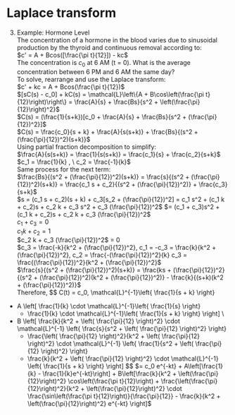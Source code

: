 # Laplace transform
3. Example: Hormone Level \
The concentration of a hormone in the blood varies due to sinusoidal production by the thyroid and continuous removal according to: \
$c' = A + Bcos([\frac{\pi t}{12}]) - kc$  \
The concentration is $c_0$ at 6 AM (t = 0). What is the average concentration between 6 PM and 6 AM the same day? \
To solve, rearrange and use the Laplace transform: \
$c' + kc = A + Bcos(\frac{\pi t}{12})$ \
$[sC(s) - c_0] + kC(s) = \mathcal{L}\left\{A + B\cos\left(\frac{\pi t}{12}\right)\right\} = \frac{A}{s} + \frac{Bs}{s^2 + \left(\frac{\pi}{12}\right)^2}$ \
$C(s) = (\frac{1}{s+k})[c_0 + \frac{A}{s} + \frac{Bs}{s^2 + (\frac{\pi}{12})^2}]$ \
$C(s) = \frac{c_0}{s + k} + \frac{A}{s(s+k)} + \frac{Bs}{(s^2 + (\frac{\pi}{12})^2)(s+k)}$    \
Using partial fraction decomposition to simplify: \
$\frac{A}{s(s+k)} = \frac{1}{s(s+k)} = \frac{c_1}{s} + \frac{c_2}{s+k}$    \
$c_1 = \frac{1}{k} ,   \
c_2 = \frac{-1}{k}$   \
Same process for the next term:   \
$\frac{Bs}{(s^2 + (\frac{\pi}{12})^2)(s+k)} = \frac{s}{(s^2 + (\frac{\pi}{12})^2)(s+k)} = \frac{c_1 s + c_2}{(s^2 + (\frac{\pi}{12})^2)} + \frac{c_3}{s+k}$    \
$s = (c_1 s + c_2)(s + k) + c_3[s_2 + (\frac{\pi}{12})^2] = c_1 s^2 + (c_1 k + c_2)s + c_2 k + c_3 s^2 + c_3 (\frac{\pi}{12})^2$
$= (c_1 + c_3)s^2 + (c_1 k + c_2)s + c_2 k + c_3 (\frac{\pi}{12})^2$     
$c_1 + c_3 = 0$  \
$c_1 k + c_2 = 1$  \
$c_2 k + c_3 (\frac{\pi}{12})^2$ = 0  \
$c_3 = \frac{-k}{k^2 + (\frac{\pi}{12})^2}, c_1 = -c_3 = \frac{k}{k^2 + (\frac{\pi}{12})^2}, c_2 = \frac{-(\frac{\pi}{12})^2}{k} c_3 = \frac{(\frac{\pi}{12})^2}{k^2 + (\frac{\pi}{12})^2}$ \
$\frac{s}{(s^2 + (\frac{\pi}{12})^2)(s+k)} = \frac{ks + (\frac{\pi}{12})^2}{(s^2 + (\frac{\pi}{12})^2)(k^2 + (\frac{\pi}{12})^2)} - \frac{k}{(s+k)(k^2 + (\frac{\pi}{12})^2)}$ \
Therefore,
$$
C(t) = c_0\, \mathcal{L}^{-1}\left\{ \frac{1}{s + k} \right\}
+ A \left[
    \frac{1}{k} \cdot \mathcal{L}^{-1}\left\{ \frac{1}{s} \right\}
    - \frac{1}{k} \cdot \mathcal{L}^{-1}\left\{ \frac{1}{s + k} \right\}
\right] \\
+ B \left[
    \frac{k}{k^2 + \left( \frac{\pi}{12} \right)^2}
    \cdot \mathcal{L}^{-1} \left\{ \frac{s}{s^2 + \left( \frac{\pi}{12} \right)^2} \right\}
    + \frac{\left( \frac{\pi}{12} \right)^2}{k^2 + \left( \frac{\pi}{12} \right)^2}
    \cdot \mathcal{L}^{-1} \left\{ \frac{1}{s^2 + \left( \frac{\pi}{12} \right)^2} \right\}
    - \frac{k}{k^2 + \left( \frac{\pi}{12} \right)^2}
    \cdot \mathcal{L}^{-1} \left\{ \frac{1}{s + k} \right\}
\right]
$$
$= c_0 e^{-kt} + A\left[\frac{1}{k} - \frac{1}{k}e^{-kt}\right] + B\left[\frac{k}{k^2 + \left(\frac{\pi}{12}\right)^2} \cos\left(\frac{\pi t}{12}\right) + \frac{\left(\frac{\pi}{12}\right)^2}{k^2 + \left(\frac{\pi}{12}\right)^2} \cdot \frac{\sin\left(\frac{\pi t}{12}\right)}{\frac{\pi}{12}} - \frac{k}{k^2 + \left(\frac{\pi}{12}\right)^2} e^{-kt} \right]$